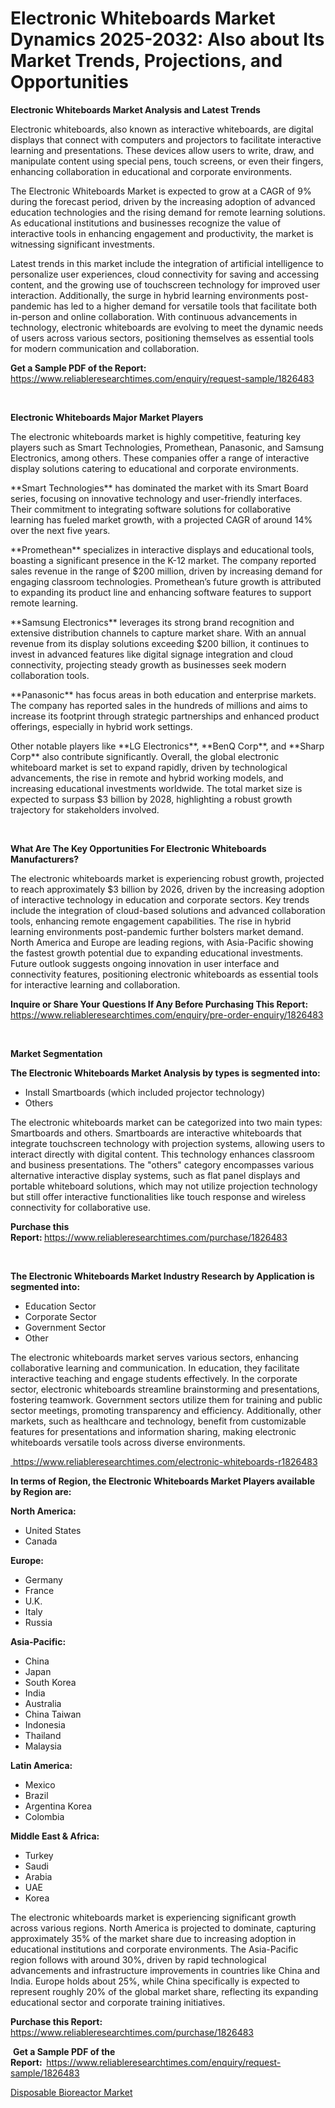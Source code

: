 <p><h1>Electronic Whiteboards Market Dynamics 2025-2032: Also about Its Market Trends, Projections, and Opportunities</h1></p><p><strong>Electronic Whiteboards Market Analysis and Latest Trends</strong></p>
<p><p>Electronic whiteboards, also known as interactive whiteboards, are digital displays that connect with computers and projectors to facilitate interactive learning and presentations. These devices allow users to write, draw, and manipulate content using special pens, touch screens, or even their fingers, enhancing collaboration in educational and corporate environments.</p><p>The Electronic Whiteboards Market is expected to grow at a CAGR of 9% during the forecast period, driven by the increasing adoption of advanced education technologies and the rising demand for remote learning solutions. As educational institutions and businesses recognize the value of interactive tools in enhancing engagement and productivity, the market is witnessing significant investments. </p><p>Latest trends in this market include the integration of artificial intelligence to personalize user experiences, cloud connectivity for saving and accessing content, and the growing use of touchscreen technology for improved user interaction. Additionally, the surge in hybrid learning environments post-pandemic has led to a higher demand for versatile tools that facilitate both in-person and online collaboration. With continuous advancements in technology, electronic whiteboards are evolving to meet the dynamic needs of users across various sectors, positioning themselves as essential tools for modern communication and collaboration.</p></p>
<p><strong>Get a Sample PDF of the Report:&nbsp;</strong> <a href="https://www.reliableresearchtimes.com/enquiry/request-sample/1826483?utm_campaign=2229&utm_medium=2&utm_source=Github&utm_content=ia&utm_term=18022025&utm_id=electronic-whiteboards">https://www.reliableresearchtimes.com/enquiry/request-sample/1826483</a></p>
<p>&nbsp;</p>
<p><strong>Electronic Whiteboards Major Market Players</strong></p>
<p><p>The electronic whiteboards market is highly competitive, featuring key players such as Smart Technologies, Promethean, Panasonic, and Samsung Electronics, among others. These companies offer a range of interactive display solutions catering to educational and corporate environments.</p><p>**Smart Technologies** has dominated the market with its Smart Board series, focusing on innovative technology and user-friendly interfaces. Their commitment to integrating software solutions for collaborative learning has fueled market growth, with a projected CAGR of around 14% over the next five years.</p><p>**Promethean** specializes in interactive displays and educational tools, boasting a significant presence in the K-12 market. The company reported sales revenue in the range of $200 million, driven by increasing demand for engaging classroom technologies. Promethean’s future growth is attributed to expanding its product line and enhancing software features to support remote learning.</p><p>**Samsung Electronics** leverages its strong brand recognition and extensive distribution channels to capture market share. With an annual revenue from its display solutions exceeding $200 billion, it continues to invest in advanced features like digital signage integration and cloud connectivity, projecting steady growth as businesses seek modern collaboration tools.</p><p>**Panasonic** has focus areas in both education and enterprise markets. The company has reported sales in the hundreds of millions and aims to increase its footprint through strategic partnerships and enhanced product offerings, especially in hybrid work settings.</p><p>Other notable players like **LG Electronics**, **BenQ Corp**, and **Sharp Corp** also contribute significantly. Overall, the global electronic whiteboard market is set to expand rapidly, driven by technological advancements, the rise in remote and hybrid working models, and increasing educational investments worldwide. The total market size is expected to surpass $3 billion by 2028, highlighting a robust growth trajectory for stakeholders involved.</p></p>
<p>&nbsp;</p>
<p><strong>What Are The Key Opportunities For Electronic Whiteboards Manufacturers?</strong></p>
<p><p>The electronic whiteboards market is experiencing robust growth, projected to reach approximately $3 billion by 2026, driven by the increasing adoption of interactive technology in education and corporate sectors. Key trends include the integration of cloud-based solutions and advanced collaboration tools, enhancing remote engagement capabilities. The rise in hybrid learning environments post-pandemic further bolsters market demand. North America and Europe are leading regions, with Asia-Pacific showing the fastest growth potential due to expanding educational investments. Future outlook suggests ongoing innovation in user interface and connectivity features, positioning electronic whiteboards as essential tools for interactive learning and collaboration.</p></p>
<p><strong>Inquire or Share Your Questions If Any Before Purchasing This Report:</strong> <a href="https://www.reliableresearchtimes.com/enquiry/pre-order-enquiry/1826483?utm_campaign=2229&utm_medium=2&utm_source=Github&utm_content=ia&utm_term=18022025&utm_id=electronic-whiteboards">https://www.reliableresearchtimes.com/enquiry/pre-order-enquiry/1826483</a></p>
<p>&nbsp;</p>
<p><strong>Market Segmentation</strong></p>
<p><strong>The Electronic Whiteboards Market Analysis by types is segmented into:</strong></p>
<p><ul><li>Install Smartboards (which included projector technology)</li><li>Others</li></ul></p>
<p><p>The electronic whiteboards market can be categorized into two main types: Smartboards and others. Smartboards are interactive whiteboards that integrate touchscreen technology with projection systems, allowing users to interact directly with digital content. This technology enhances classroom and business presentations. The "others" category encompasses various alternative interactive display systems, such as flat panel displays and portable whiteboard solutions, which may not utilize projection technology but still offer interactive functionalities like touch response and wireless connectivity for collaborative use.</p></p>
<p><strong>Purchase this Report:&nbsp;</strong><a href="https://www.reliableresearchtimes.com/purchase/1826483?utm_campaign=2229&utm_medium=2&utm_source=Github&utm_content=ia&utm_term=18022025&utm_id=electronic-whiteboards">https://www.reliableresearchtimes.com/purchase/1826483</a></p>
<p>&nbsp;</p>
<p><strong>The Electronic Whiteboards Market Industry Research by Application is segmented into:</strong></p>
<p><ul><li>Education Sector</li><li>Corporate Sector</li><li>Government Sector</li><li>Other</li></ul></p>
<p><p>The electronic whiteboards market serves various sectors, enhancing collaborative learning and communication. In education, they facilitate interactive teaching and engage students effectively. In the corporate sector, electronic whiteboards streamline brainstorming and presentations, fostering teamwork. Government sectors utilize them for training and public sector meetings, promoting transparency and efficiency. Additionally, other markets, such as healthcare and technology, benefit from customizable features for presentations and information sharing, making electronic whiteboards versatile tools across diverse environments.</p></p>
<p><a href="https://www.reliableresearchtimes.com/electronic-whiteboards-r1826483?utm_campaign=2229&utm_medium=2&utm_source=Github&utm_content=ia&utm_term=18022025&utm_id=electronic-whiteboards">&nbsp;https://www.reliableresearchtimes.com/electronic-whiteboards-r1826483</a></p>
<p><strong>In terms of Region, the Electronic Whiteboards Market Players available by Region are:</strong></p>
<p>
    <p> <strong> North America: </strong>
        <ul>
            <li>United States</li>
            <li>Canada</li>
        </ul>
        </p> 
    <p> <strong> Europe: </strong>
        <ul>
            <li>Germany</li>
            <li>France</li>
            <li>U.K.</li>
            <li>Italy</li>
            <li>Russia</li>
        </ul>
        </p> 
    <p> <strong> Asia-Pacific: </strong>
        <ul>
            <li>China</li>
            <li>Japan</li>
            <li>South Korea</li>
            <li>India</li>
            <li>Australia</li>
            <li>China Taiwan</li>
            <li>Indonesia</li>
            <li>Thailand</li>
            <li>Malaysia</li>
        </ul>
        </p> 
    <p> <strong> Latin America: </strong>
        <ul>
            <li>Mexico</li>
            <li>Brazil</li>
            <li>Argentina Korea</li>
            <li>Colombia</li>
        </ul>
        </p> 
    <p> <strong> Middle East & Africa: </strong>
        <ul>
            <li>Turkey</li>
            <li>Saudi</li>
            <li>Arabia</li>
            <li>UAE</li>
            <li>Korea</li>
        </ul>
    </p>
    </p>
<p><p>The electronic whiteboards market is experiencing significant growth across various regions. North America is projected to dominate, capturing approximately 35% of the market share due to increasing adoption in educational institutions and corporate environments. The Asia-Pacific region follows with around 30%, driven by rapid technological advancements and infrastructure improvements in countries like China and India. Europe holds about 25%, while China specifically is expected to represent roughly 20% of the global market share, reflecting its expanding educational sector and corporate training initiatives.</p></p>
<p><strong>Purchase this Report: </strong><a href="https://www.reliableresearchtimes.com/purchase/1826483?utm_campaign=2229&utm_medium=2&utm_source=Github&utm_content=ia&utm_term=18022025&utm_id=electronic-whiteboards">https://www.reliableresearchtimes.com/purchase/1826483</a></p>
<p>&nbsp;<strong>Get a Sample PDF of the Report:&nbsp;&nbsp;</strong><a href="https://www.reliableresearchtimes.com/enquiry/request-sample/1826483?utm_campaign=2229&utm_medium=2&utm_source=Github&utm_content=ia&utm_term=18022025&utm_id=electronic-whiteboards">https://www.reliableresearchtimes.com/enquiry/request-sample/1826483</a></p>
<p><strong></strong></p>
<p><p><a href="https://github.com/DianaWilson796/Market-Research-Report-List-1/blob/main/disposable-bioreactor-market.md?utm_campaign=2229&utm_medium=2&utm_source=Github&utm_content=ia&utm_term=18022025&utm_id=electronic-whiteboards">Disposable Bioreactor Market</a></p></p>